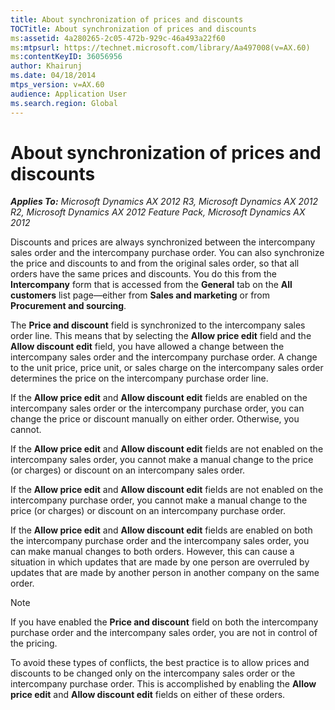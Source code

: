 ```yaml
---
title: About synchronization of prices and discounts
TOCTitle: About synchronization of prices and discounts
ms:assetid: 4a280265-2c05-472b-929c-46a493a22f60
ms:mtpsurl: https://technet.microsoft.com/library/Aa497008(v=AX.60)
ms:contentKeyID: 36056956
author: Khairunj
ms.date: 04/18/2014
mtps_version: v=AX.60
audience: Application User
ms.search.region: Global
---
```


# About synchronization of prices and discounts 


_**Applies To:** Microsoft Dynamics AX 2012 R3, Microsoft Dynamics AX 2012 R2, Microsoft Dynamics AX 2012 Feature Pack, Microsoft Dynamics AX 2012_

Discounts and prices are always synchronized between the intercompany sales order and the intercompany purchase order. You can also synchronize the price and discounts to and from the original sales order, so that all orders have the same prices and discounts. You do this from the **Intercompany** form that is accessed from the **General** tab on the **All customers** list page—either from **Sales and marketing** or from **Procurement and sourcing**.

The **Price and discount** field is synchronized to the intercompany sales order line. This means that by selecting the **Allow price edit** field and the **Allow discount edit** field, you have allowed a change between the intercompany sales order and the intercompany purchase order. A change to the unit price, price unit, or sales charge on the intercompany sales order determines the price on the intercompany purchase order line.

If the **Allow price edit** and **Allow discount edit** fields are enabled on the intercompany sales order or the intercompany purchase order, you can change the price or discount manually on either order. Otherwise, you cannot.

If the **Allow price edit** and **Allow discount edit** fields are not enabled on the intercompany sales order, you cannot make a manual change to the price (or charges) or discount on an intercompany sales order.

If the **Allow price edit** and **Allow discount edit** fields are not enabled on the intercompany purchase order, you cannot make a manual change to the price (or charges) or discount on an intercompany purchase order.

If the **Allow price edit** and **Allow discount edit** fields are enabled on both the intercompany purchase order and the intercompany sales order, you can make manual changes to both orders. However, this can cause a situation in which updates that are made by one person are overruled by updates that are made by another person in another company on the same order.


> [!NOTE]
> <P>If you have enabled the <STRONG>Price and discount</STRONG> field on both the intercompany purchase order and the intercompany sales order, you are not in control of the pricing.</P>



To avoid these types of conflicts, the best practice is to allow prices and discounts to be changed only on the intercompany sales order or the intercompany purchase order. This is accomplished by enabling the **Allow price edit** and **Allow discount edit** fields on either of these orders.

  


